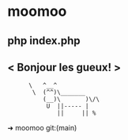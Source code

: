 # moomoo
php index.php
  ------------------
< Bonjour les gueux! >
  ------------------
          \   ^__^
           \  (^^)\_______
              (__)\       )\/\
               U  ||----- |
                  ||     || %                                                                                                       
➜  moomoo git:(main) 
